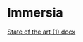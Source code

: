 # Immersia
[State of the art (1).docx](https://github.com/user-attachments/files/17559314/State.of.the.art.1.docx)

